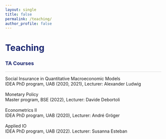 ```yaml
---
layout: single
title: false
permalink: /teaching/
author_profile: false
---
```

<h1 style="color:rgb(27,39,113);">Teaching</h1> 

<h3 style="color:rgb(27,39,113);">TA Courses</h3> 

<hr style = "height:0.5px;border-width:0;color:gray;background-color:rgb(216,216,216)">

Social Insurance in Quantitative Macroeconomic Models<br>
IDEA PhD program, UAB (2020, 2021), Lecturer: Alexander Ludwig<br>
  <br>
Monetary Policy<br>
Master program, BSE (2022), Lecturer: Davide Debortoli<br>
 <br>
Econometrics II<br>
IDEA PhD program, UAB (2020), Lecturer: André Gröger<br>
 <br>
Applied IO<br>
IDEA PhD program, UAB (2022). Lecturer: Susanna Esteban<br>
  <br>
    <br>
      <br>
        <br>
          <br>
            <br>
              <br>
                <br>
                  <br>
                    <br>
